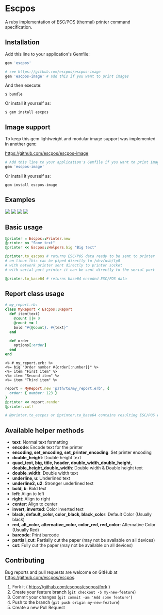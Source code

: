 # Escpos

A ruby implementation of ESC/POS (thermal) printer command specification.

## Installation

Add this line to your application's Gemfile:

```ruby
gem 'escpos'

# see https://github.com/escpos/escpos-image
gem 'escpos-image' # add this if you want to print images
```

And then execute:

    $ bundle

Or install it yourself as:

    $ gem install escpos

## Image support

To keep this gem lightweight and modular image support was implemented in another gem:

https://github.com/escpos/escpos-image

```ruby
# Add this line to your application's Gemfile if you want to print images
gem 'escpos-image'
```
Or install it yourself as:
```
gem install escpos-image
```

## Examples

![](https://github.com/escpos/escpos/blob/master/examples/IMG_20160608_001339_HDR.jpg)
![](https://github.com/escpos/escpos/blob/master/examples/IMG_20160610_161302_HDR.jpg)
![](https://github.com/escpos/escpos/blob/master/examples/IMG_20160610_204358_HDR.jpg)
![](https://github.com/escpos/escpos-image/blob/master/examples/IMG_20160610_232415_HDR.jpg)

## Basic usage

```ruby
@printer = Escpos::Printer.new
@printer << "Some text"
@printer << Escpos::Helpers.big "Big text"

@printer.to_escpos # returns ESC/POS data ready to be sent to printer
# on linux this can be piped directly to /dev/usb/lp0
# with network printer sent directly to printer socket
# with serial port printer it can be sent directly to the serial port

@printer.to_base64 # returns base64 encoded ESC/POS data
```

## Report class usage

```ruby
# my_report.rb:
class MyReport < Escpos::Report
  def item(text)
    @count ||= 0
    @count += 1
    bold "#{@count}. #{text}"
  end

  def order
    options[:order]
  end
end
```

```erb
<% # my_report.erb: %>
<%= big "Order number #{order[:number]}" %>
<%= item "First item" %>
<%= item "Second item" %>
<%= item "Third item" %>
```

```ruby
report = MyReport.new 'path/to/my_report.erb', {
  order: { number: 123 }
}
@printer << report.render
@printer.cut!

# @printer.to_escpos or @printer.to_base64 contains resulting ESC/POS data
```

## Available helper methods

- **text**: Normal text formatting
- **encode**: Encode text for the printer
- **encoding, set_encoding, set_printer_encoding**: Set printer encoding
- **double_height**: Double height text
- **quad_text, big, title, header, double_width_double_height, double_height_double_width**: Double width & Double height text
- **double_width**: Double width text
- **underline, u**: Underlined text
- **underline2, u2**: Stronger underlined text
- **bold, b**: Bold text
- **left**: Align to left
- **right**: Align to right
- **center**: Align to center
- **invert, inverted**: Color inverted text
- **black, default_color, color_black, black_color**: Default Color (Usually black)
- **red, alt_color, alternative_color, color_red, red_color**: Alternative Color (Usually Red)
- **barcode**: Print barcode
- **partial_cut**: Partially cut the paper (may not be available on all devices)
- **cut**: Fully cut the paper (may not be available on all devices)

## Contributing

Bug reports and pull requests are welcome on GitHub at https://github.com/escpos/escpos.

1. Fork it ( https://github.com/escpos/escpos/fork )
2. Create your feature branch (`git checkout -b my-new-feature`)
3. Commit your changes (`git commit -am 'Add some feature'`)
4. Push to the branch (`git push origin my-new-feature`)
5. Create a new Pull Request
